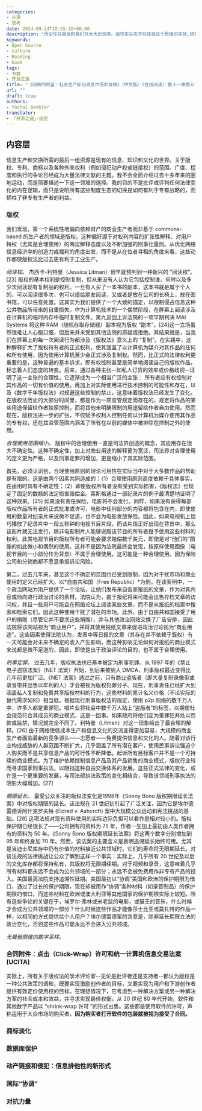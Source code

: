 ```yaml
---
categories:
- 开源
- 思考
date: 2024-09-24T10:55:10+08:00
description: "历史往往就会和我们开大大的玩笑。适兕实在忍不住体验这个思维的实验,想象虚拟的历史，于是尝试花几个月的时间翻译。Enjoy！Happy Reading～"
keywords:
- Open Source
- Culture
- Reading
- book
tags:
- 书籍
- 开源之道
title: "《网络的财富：社会生产如何改变市场和自由》（中文版）(在线阅读) 第十一章第五节"
url: ""
draft: true
authors:
- Yochai Benkler
translater:
- 「开源之道」·适兕
---
```


## 内容层

信息生产和交换所需的最后一组资源是现有的信息、知识和文化的世界。关于版权、专利、商标以及各种外来权利（例如侵犯动产权或链接权）的范围、广度、程度和执行的争论已经成为大量法律文献的主题。我不会全面介绍过去十多年来的圈地运动，而是简要描述一下这一领域的选择。我的目的不是批评或评判任何法律变化的内在逻辑，而只是说明所有这些制度生态的切换是如何有利于专有战略的，而牺牲了非专有生产者的利益。

### 版权

我们发现，第一个系统性地偏向依赖财产的商业生产者而非基于 commons-based 的生产者的领域是版权。这种偏好源于对权利内容的扩张性解释、对用户特权（尤其是合理使用）的晦涩解释态度以及不断加强的刑事化量刑。从优化网络信息经济中的创造力或福利的角度出发，而不是从在位者寻租的角度来看，这些动作都使版权法比过去更有利于工业生产。

*阅读权。* 杰西卡-利特曼（Jessica Litman）很早就预判到一种新兴的 “阅读权”。[23] 版权的基本权利是控制复制，但从来没有人认为它包括控制谁、何时以及多少次阅读现有复制品的权利。一旦有人买了一本书的副本，这本书就是属于个人的，可以阅读很多次，也可以借给朋友阅读，又或者是放在公司的长椅上，放在图书馆，可以任意处置。这其实为我们提供了一个大致的锚定，以限制侵占信息这种公共物品所带来的自重损失。作为计算机技术的一个偶然阶段，在屏幕上阅读涉及在计算机的临时内存中临时复制文件。第九巡回上诉法院的一项早期判决 MAI Systems 将这种 RAM（随机存取存储器）副本视为版权 “副本”。[24]这一立场虽然很难让人心服口服，但后来并未受到其他法院的质疑或拒绝。其结果就是，当我们在屏幕上的每一次阅读行为都涉及《版权法》意义上的 “复制”。在实践中，这种解释扩大了版权持有者的正式权利，使其涵盖了以计算机为媒介对其作品的任何和所有使用，因为使用计算机至少会正式涉及复制权。然而，比正式的法律权利更重要的是，这种普遍的基本诉求，即有权控制甚至是简单地阅读自己的版权作品，标志着人们态度的转变。后来，通过各种主张--如私人订货的效率或价格歧视--证明了这一主张的合理性，它逐渐成为一个相当广泛的主张： 所有者应有权控制对其作品的一切有价值的使用。再加上对实际使用进行技术控制的可能性和存在，以及《数字千年版权法》对规避这些控制的禁止，这意味着版权法已经发生了变化。在版权法历史的大部分时间里，都是作为一项监管规定而存在的，规定将作品的某些用途保留给作者独家控制，而将其他未明确限制的用途留给作者自由使用。然而现在，版权法进一步的扩张，不仅赋予权利人控制任何以计算机为媒介使用其作品的专有权，还在其监管范围内涵盖了所有在以前的媒体中被排除在控制之外的使用。

*合理使用范围缩小。*  版权中的合理使用一直是司法界创造的概念，其应用存在很大不确定性。这种不确定性，加上对商业用途的解释更为宽泛，司法界对合理使用的定义更为严格，以及刑事定罪的增加，更是缩小了其实际范围。

首先，必须认识到，合理使用原则的理论可用性在实际当中对于大多数作品的帮助是有限的。这是由两个因素共同造成的：（1）合理使用原则高度依赖于具体事实，在适用时具有不确定性；（2）即使版权所有者没有受到实际损害，《版权法》也规定了固定的数额的法定损害赔偿金。莱斯格通过一部纪录片的例子最清楚地证明了这种效果。[25] 如果没有责任保险，电影将不会发行。同样，如果没有获得每部版权作品所有者的正式批准或许可，电影中任何部分的内容都将包含在内，即使使用的数量对纪录片来说微不足道，也不会为电影发放保险。因此，如果电视机上恰巧播放了纪录片中一段五秒钟的电视节目片段，而该片段正好出现在背景中，那么该影片就无法发行，除非电影制片人能够说服该节目的所有者授予使用这些材料的权利。此类电视节目的版权所有者可能会要求赔偿数千美元，即使是对“他们的”图像的如此微小和偶然的使用。这并不是因为法院最终会发现，按原样使用图像（电视节目的一小部分作为背景）不属于合理使用。这可能是一种合理使用。因为保险公司和分销商都不愿意承担诉讼风险。

第二，过去几年来，甚至这个不确定的范围也已受到限制，因为对干扰市场和商业使用的定义已经扩大。以*自由共和国（Free Republic）*为例。在该案例中，一个政治网站为用户提供了一个论坛，让他们发布来自各家报纸的文章，作为对其内容或倾向进行政治讨论的素材。法院认为，由于报纸将来可能会出售存档文章的访问权，并且一些用户可能会在网络论坛上阅读某些文章，而不是从报纸的档案中搜索和检索它们，因此这种使用干扰了潜在的市场。此外，由于自由共和国接受了用户的捐赠（尽管它并不要求这些捐赠），并与其他政治网站交换了广告安排，因此法院将该网站视为“商业用户”，并将其使用报纸文章来促进政治讨论视为“商业用途”。这些因素使得法院认为，发表中等日报的文章（其存在并不依赖于版权）有一天可能会对未来不确定的收入产生影响，而这种影响无论如何对报纸的商业模式来说都是微不足道的，因此，即使是出于政治评论的目的，也不属于合理使用。

*刑事定罪。* 过去几年，版权执法也已基本被定为刑事犯罪。从 1997 年的《禁止电子盗窃法案》（NET 法案）开始，到后来被纳入 DMCA，刑事版权最近变得比几年前更加广泛。《NET 法案》通过之前，只有商业盗版者（即大量复制录像带或录音带并出售以牟利的人）才会被视为版权犯罪分子。现在，刑事责任已经扩大到涵盖私人复制和免费共享版权材料的行为，这些材料的累计名义价格（不论实际的替代需求如何）相当低。根据现行刑事版权法的规定，使用 p2p 网络的数千万人中，许多人都是重罪犯。唱片业将社会中数千万人贴上“盗版者”的标签，以期使社会规范符合其成员的商业模式，这是一回事。如果政府将他们定为重罪犯并处以罚款或监禁，情况就完全不同了。利特曼（Litman）对这一现象给出了最合理的解释。[26] 由于网络使低成本生产和信息文化的交流变得更加容易，大规模的商业生产者面临着新的竞争源头——志愿者——免费提供信息和文化的人。随着对该行业构成威胁的人群范围不断扩大，几乎涵盖了所有潜在客户，使用民事诉讼强迫个人购买而不是共享信息产品的可行性不断降低。起诉所有目标客户并不是一个可持续的商业模式。为了维护依赖控制信息产品及其产品销售的商业模式，版权行业转而寻求国家刑事执法，以阻挡这种自由交换体系的发展。这些正式法律的变化，或许是一个更重要的发展，与司法部执法政策的变化相结合，导致该领域刑事执法的阴影大幅增加。[27]

*期限延长。* 最受公众关注的版权法变化是1998年《Sonny Bono 版权期限延长法案》中对版权期限的延长。该法规在 21 世纪初引起了广泛关注，因为它是埃尔德雷德诉阿什克罗夫特 (Eldred v. Ashcroft) 案中大规模公众运动和宪法挑战的基础。[28] 这项法规对现有资料使用的实际边际负担可以看作是相对较小的。版权保护期已经很长了——公司拥有的资料为 75 年，作者一生加上最初由人类作者拥有的资料为 50 年。《Sonny Bono 版权期限延长法案》将这两个数字分别增加到 95 年和终身加 70 年。然而，该法案的主要含义是表明追溯延长始终可用。尤其是当迪士尼库存中仍有价值的材料接近公共领域时，它们的寿命将无限期延长。对该法规的法律挑战让公众了解到这样一个事实：实际上，几乎所有 20 世纪及以后的文化库存都将保持私有，其版权将无限期续期。对于视频和录音，这意味着几乎所有材料都永远不会成为公共领域的一部分；永远不会被免费用作非专有产品的投入。美国最高法院支持追溯性延期。美国最初以“协调”美国和欧洲的保护期限为借口，通过了过长的保护期限，现在却被用作“协调”各种材料（如录音制品）的保护期限的借口，而这些材料在欧洲或澳大利亚等其他国家的保护期限实际上较短。所有这些争论的关键在于，埃罗尔·弗林或米老鼠的电影，或猫王的音乐，什么时候才会成为公共领域的一部分？什么时候这些作品才能像莎士比亚或莫扎特的作品一样，以相同的方式提供给个人用户？埃尔德雷德案的含意是，除非延长期限立法的政治变化，否则这些作品可能永远不会进入公共领域。

*无最低限度的数字采样。* 


### 合同附件：点击（Click-Wrap）许可和统一计算机信息交易法案 (UCITA)

实际上，所有关于版权法的学术评论家--无论是批评者还是支持者--都认为版权是一种公共政策的调和，既要实现激励创作者的目标，又要实现为用户和下游创作者提供有效定价使用权的目标。在理想情况下，它考虑到一种解决方案或另一种解决方案的社会成本和效益，并寻求实现最佳权衡。从 20 世纪 80 年代开始，软件和其他数字产品以 “shrink-wrap 许可 ”的形式出售。这些都是使用软件的许可，声称适用于大众市场的购买者，**因为购买者打开软件的包装就被视为接受了合同。** 


### 商标淡化



### 数据库保护

### 动产链接和侵犯：信息排他性的新形式

### 国际“协调”

### 对抗力量
